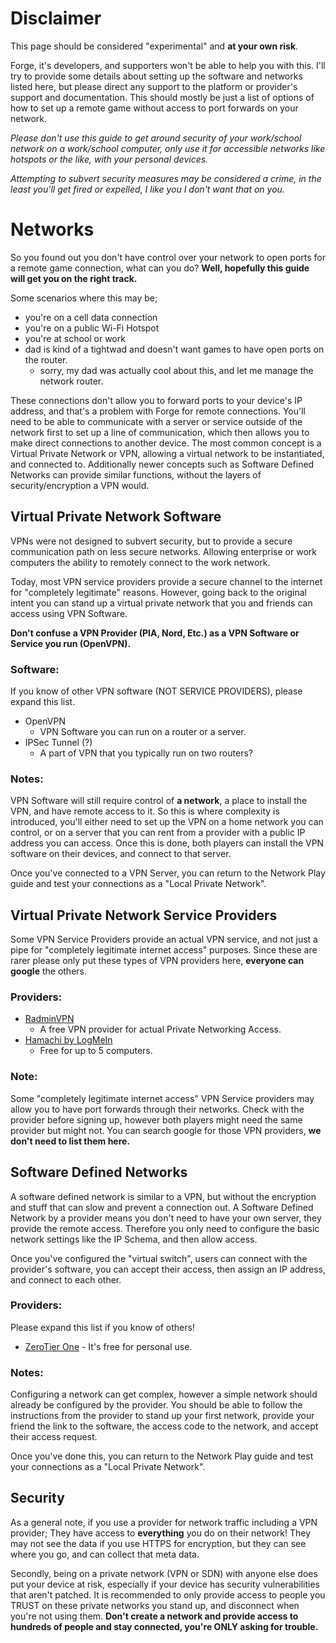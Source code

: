 # Disclaimer

This page should be considered "experimental" and **at your own risk**.

Forge, it's developers, and supporters won't be able to help you with this. I'll try to provide some details about setting up the software and networks listed here, but please direct any support to the platform or provider's support and documentation. This should mostly be just a list of options of how to set up a remote game without access to port forwards on your network.

_Please don't use this guide to get around security of your work/school network on a work/school computer, only use it for accessible networks like hotspots or the like, with your personal devices._

_Attempting to subvert security measures may be considered a crime, in the least you'll get fired or expelled, I like you I don't want that on you._

# Networks

So you found out you don't have control over your network to open ports for a remote game connection, what can you do? **Well, hopefully this guide will get you on the right track.**

Some scenarios where this may be; 
+ you're on a cell data connection
+ you're on a public Wi-Fi Hotspot
+ you're at school or work
+ dad is kind of a tightwad and doesn't want games to have open ports on the router. 
  + sorry, my dad was actually cool about this, and let me manage the network router.

These connections don't allow you to forward ports to your device's IP address, and that's a problem with Forge for remote connections. You'll need to be able to communicate with a server or service outside of the network first to set up a line of communication, which then allows you to make direct connections to another device. The most common concept is a Virtual Private Network or VPN, allowing a virtual network to be instantiated, and connected to. Additionally newer concepts such as Software Defined Networks can provide similar functions, without the layers of security/encryption a VPN would.

## Virtual Private Network Software

VPNs were not designed to subvert security, but to provide a secure communication path on less secure networks. Allowing enterprise or work computers the ability to remotely connect to the work network.

Today, most VPN service providers provide a secure channel to the internet for "completely legitimate" reasons. However, going back to the original intent you can stand up a virtual private network that you and friends can access using VPN Software.

**Don't confuse a VPN Provider (PIA, Nord, Etc.) as a VPN Software or Service you run (OpenVPN).**

### Software:
If you know of other VPN software (NOT SERVICE PROVIDERS), please expand this list.

+ OpenVPN
  - VPN Software you can run on a router or a server.
+ IPSec Tunnel (?)
  - A part of VPN that you typically run on two routers?


### Notes:

VPN Software will still require control of **a network**, a place to install the VPN, and have remote access to it. So this is where complexity is introduced, you'll either need to set up the VPN on a home network you can control, or on a server that you can rent from a provider with a public IP address you can access. Once this is done, both players can install the VPN software on their devices, and connect to that server. 

Once you've connected to a VPN Server, you can return to the Network Play guide and test your connections as a "Local Private Network". 

## Virtual Private Network Service Providers

Some VPN Service Providers provide an actual VPN service, and not just a pipe for "completely legitimate internet access" purposes. Since these are rarer please only put these types of VPN providers here, **everyone can google** the others.

### Providers:

+ [RadminVPN](radmin-vpn.com)
  - A free VPN provider for actual Private Networking Access.
+ [Hamachi by LogMeIn](https://www.vpn.net/)
  - Free for up to 5 computers.

### Note: 
Some "completely legitimate internet access" VPN Service providers may allow you to have port forwards through their networks. Check with the provider before signing up, however both players might need the same provider but might not. You can search google for those VPN providers, **we don't need to list them here.**


## Software Defined Networks

A software defined network is similar to a VPN, but without the encryption and stuff that can slow and prevent a connection out. A Software Defined Network by a provider means you don't need to have your own server, they provide the remote access. Therefore you only need to configure the basic network settings like the IP Schema, and then allow access. 

Once you've configured the "virtual switch", users can connect with the provider's software, you can accept their access, then assign an IP address, and connect to each other.

### Providers:
Please expand this list if you know of others!

+ [ZeroTier One](https://www.zerotier.com/download/) - It's free for personal use.

### Notes:

Configuring a network can get complex, however a simple network should already be configured by the provider. You should be able to follow the instructions from the provider to stand up your first network, provide your friend the link to the software, the access code to the network, and accept their access request. 

Once you've done this, you can return to the Network Play guide and test your connections as a "Local Private Network".

## Security

As a general note, if you use a provider for network traffic including a VPN provider; They have access to **everything** you do on their network! They may not see the data if you use HTTPS for encryption, but they can see where you go, and can collect that meta data. 

Secondly, being on a private network (VPN or SDN) with anyone else does put your device at risk, especially if your device has security vulnerabilities that aren't patched. It is recommended to only provide access to people you TRUST on these private networks you stand up, and disconnect when you're not using them. **Don't create a network and provide access to hundreds of people and stay connected, you're ONLY asking for trouble.**